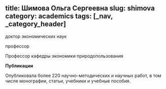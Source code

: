 title: Шимова Ольга Сергеевна
slug: shimova
category: academics
tags: [_nav, _category_header]
---

доктор экономических наук

профессор

Профессор кафедры экономики природопользования

__Публикации__

Опубликовала более 220 научно-методических и научных работ, в том числе монографии, статьи, учебники и учебные пособия.
